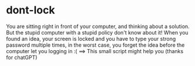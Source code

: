 # dont-lock
You are sitting right in front of your computer, and thinking about a solution. But the stupid computer with a stupid policy don't know about it!
When you found an idea, your screen is locked and you have to type your strong password multiple times, in the worst case, you forget the idea before the computer let you logging in :(
==> This small script might help you
(thanks for chatGPT)
